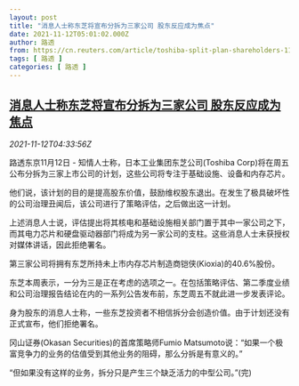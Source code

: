 ```yaml
---
layout: post
title: "消息人士称东芝将宣布分拆为三家公司 股东反应成为焦点"
date: 2021-11-12T05:01:02.000Z
author: 路透
from: https://cn.reuters.com/article/toshiba-split-plan-shareholders-1112-idCNKBS2HX0EW
tags: [ 路透 ]
categories: [ 路透 ]
---
```

<!--1636693262000-->
[消息人士称东芝将宣布分拆为三家公司 股东反应成为焦点](https://cn.reuters.com/article/toshiba-split-plan-shareholders-1112-idCNKBS2HX0EW)
------

<div>
<div><i>2021-11-12T04:33:56Z</i></div><p>路透东京11月12日 - 知情人士称，日本工业集团东芝公司(Toshiba Corp)将在周五公布分拆为三家上市公司的计划，这些公司将专注于基础设施、设备和内存芯片。</p><p>他们说，该计划的目的是提高股东价值，鼓励维权股东退出。在发生了极具破坏性的公司治理丑闻后，该公司进行了策略评估，之后做出这一计划。</p><p>上述消息人士说，评估提出将其核电和基础设施相关部门置于其中一家公司之下，而其电力芯片和硬盘驱动器部门将成为另一家公司的支柱。这些消息人士未获授权对媒体讲话，因此拒绝署名。</p><p>第三家公司将拥有东芝所持未上市内存芯片制造商铠侠(Kioxia)的40.6%股份。</p><p>东芝本周表示，一分为三是正在考虑的选项之一。在包括策略评估、第二季度业绩和公司治理报告结论在内的一系列公告发布前，东芝周五不就此进一步发表评论。</p><p>身为股东的消息人士称，一些东芝投资者不相信拆分会创造价值。由于计划还没有正式宣布，他们拒绝署名。</p><p>冈山证券(Okasan Securities)的首席策略师Fumio Matsumoto说：“如果一个极富竞争力的业务的估值受到其他业务的阻碍，那么分拆是有意义的。”</p><p>“但如果没有这样的业务，拆分只是产生三个缺乏活力的中型公司。”(完)</p>
</div>
